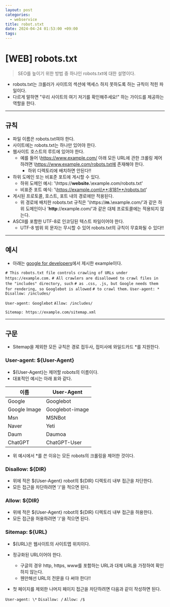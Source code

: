 ```yaml
---
layout: post
categories:
  - webservice
title: robot.stxt
date: 2024-04-24 01:53:00 +09:00
tags:
---
```

# \[WEB] robots.txt

>SEO를 높이기 위한 방법 중 하나인 robots.txt에 대한 설명이다.

- robots.txt는 크롤러가 사이트의 섹션에 엑세스 하지 못하도록 하는 규칙이 적힌 파일이다.
- 다르게 말하면 \"우리 사이트의 여기 저기를 확인해주세요!" 하는 가이드를 제공하는 역할을 한다.

---

## 규칙

- 파일 이름은 robots.txt여야 한다.
- 사이트에는 robots.txt는 하나만 있어야 한다.
- 웹사이트 호스트의 루트에 있어야 한다.
	- 예를 들어 \https://www.example.com/ 아래 모든 URL에 관한 크롤링 제어하려면  \https://www.example.com/robots.txt에 존재해야 한다.
		- 하위 디렉토리에 배치하면 안된다!!
- 하위 도메인 또는 비표준 포트에 게시할 수 있다.
	- 하위 도메인 예시: '\https://**website.**\example\.com/robots.txt'
	- 비표준 포트 예식: '\https://example.com\\**:8181**/robots.txt'
- 게시된 프로토콜, 호스트, 포트 내의 경로에만 적용된다.
	- 위 경로에 배치한 robots.txt 규칙은 '\https://**m.**\example\.com/'과 같은 하위 도메인이나 '**http**://example.com/'과 같은 대체 프로토콜에는 적용되지 않는다.
- ASCII를 포함한 UTF-8로 인코딩된 텍스트 파일이어야 한다.
	- UTF-8 범위 외 문자는 무시할 수 있어 robots.txt의 규칙이 무효화될 수 있다!!

--- 

## 예시

- 아래는 [google for developers](https://developers.google.com/search/docs/crawling-indexing/robots/robots_txt?hl=ko)에서 제시한 example이다.

`# This robots.txt file controls crawling of URLs under https://example.com.`
`# All crawlers are disallowed to crawl files in the "includes" directory, such`
`# as .css, .js, but Google needs them for rendering, so Googlebot is allowed`
`# to crawl them.`
`User-agent: *`
`Disallow: /includes/`

`User-agent: Googlebot`
`Allow: /includes/`

`Sitemap: https://example.com/sitemap.xml`

---

## 구문

- Sitemap을 제외한 모든 규칙은 경로 접두사, 접미사에 와일드카드 \*를 지원한다.

### User-agent: ${User-Agent}

- ${User-Agent}는 제어할 robots의 이름이다.
- 대표적인 예시는 아래 표와 같다.

| 이름           | User-Agent      |
| ------------ | --------------- |
| Google       | Googlebot       |
| Google Image | Googlebot-image |
| Msn          | MSNBot          |
| Naver        | Yeti            |
| Daum         | Daumoa          |
| ChatGPT      | ChatGPT-User    |
- 위 예시에서 \*를 쓴 이유는 모든 robots의 크롤링을 제어한 것이다.

### Disallow: ${DIR}
- 위에 적은 ${User-Agent} robot의 ${DIR} 디렉토리 내부 접근을 차단한다.
- 모든 접근을 차단하려면 \'/'을 적으면 된다.

### Allow: ${DIR}
- 위에 적은 ${User-Agent} robot의 ${DIR} 디렉토리 내부 접근을 허용한다.
- 모든 접근을 허용하려면 \'/'을 적으면 된다.

### Sitemap: ${URL}
- ${URL}은 웹사이트의 사이트맵 위치이다.
- 정규화된 URL이어야 한다.
	- 구글의 경우 http, https, www를 포함하는 URL과 대체 URL을 가정하여 확인하지 않는다.
	- 웬만해선 URL의 전문을 다 써야 한다!!

- 첫 페이지를 제외한 나머지 페이지 접근을 차단하려면 다음과 같이 작성하면 된다.

`User-agent: \*`
`Disallow: /`
`Allow: /$`
 